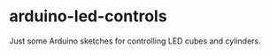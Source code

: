 arduino-led-controls
====================

Just some Arduino sketches for controlling LED cubes and cylinders.
